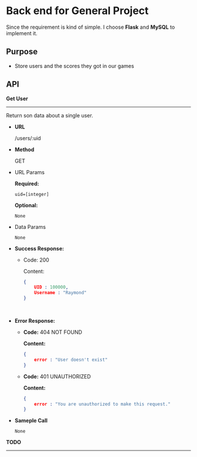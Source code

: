 # Back end for General Project

Since the requirement is kind of simple. I choose **Flask** and **MySQL** to implement it.

## Purpose

* Store users and the scores they got in our games

## API

**Get User**

----

Return son data about a single user.

* **URL**

  /users/:uid

* **Method**

  GET

* URL Params

  **Required:**

  `uid=[integer]`

  **Optional:**

  `None`

* Data Params

  `None`

* **Success Response:**

  * Code: 200

    Content: 

    ```json
    {
        UID : 100000,
        Username : "Raymond"
    }
    ```

    ​

* **Error Response:**

  * **Code:** 404 NOT FOUND

    **Content:**

    ```json
    {
        error : "User doesn't exist"
    }
    ```

  * **Code:** 401 UNAUTHORIZED

    **Content:**

    ```json
    {
        error : "You are unauthorized to make this request."
    }
    ```

* **Sameple Call**

  `None`

**TODO**

----

